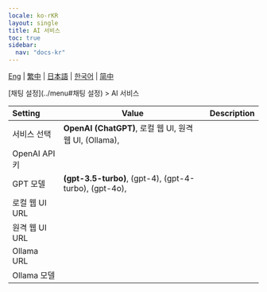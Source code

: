 ```yaml
---
locale: ko-rKR
layout: single
title: AI 서비스
toc: true
sidebar:
  nav: "docs-kr"
---
```

[Eng](/dancexr/menu/2025.4/chat/ai_service) | [繁中](/tw/dancexr/menu/2025.4/chat/ai_service) | [日本語](/jp/dancexr/menu/2025.4/chat/ai_service) | [한국어](/kr/dancexr/menu/2025.4/chat/ai_service) | [简中](/zh/dancexr/menu/2025.4/chat/ai_service)

[채팅 설정](../menu#채팅 설정) > AI 서비스



| Setting | Value | Description |
| :--- | --- | :--- |
| 서비스 선택 | **OpenAI (ChatGPT)**, 로컬 웹 UI, 원격 웹 UI, (Ollama),  |  |
| OpenAI API 키 || 
| GPT 모델 | **(gpt-3.5-turbo)**, (gpt-4), (gpt-4-turbo), (gpt-4o),  |  |
| 로컬 웹 UI URL || 
| 원격 웹 UI URL || 
| Ollama URL || 
| Ollama 모델 || 
